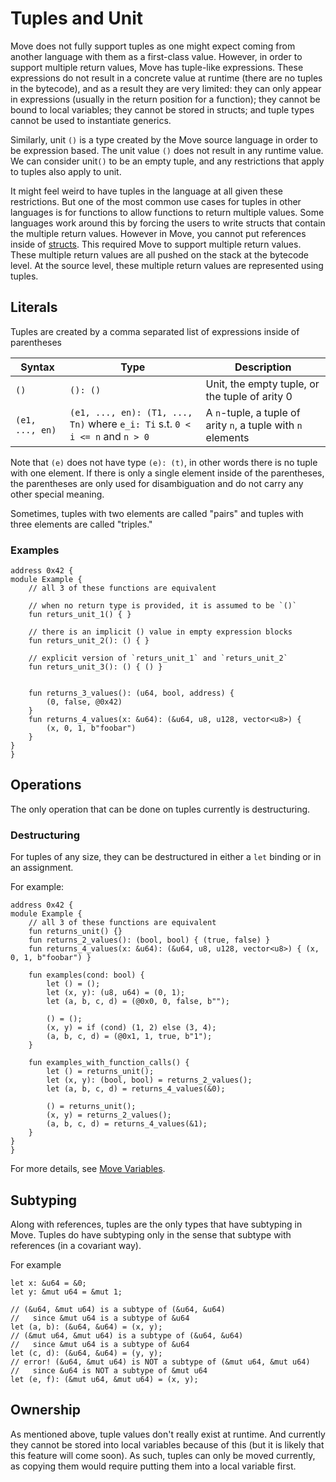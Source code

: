 # Tuples and Unit

Move does not fully support tuples as one might expect coming from another language with them as a
first-class value. However, in order to support multiple return values, Move has tuple-like
expressions. These expressions do not result in a concrete value at runtime (there are no tuples in
the bytecode), and as a result they are very limited: they can only appear in expressions (usually
in the return position for a function); they cannot be bound to local variables; they cannot be
stored in structs; and tuple types cannot be used to instantiate generics.

Similarly, unit `()` is a type created by the Move source language in order to be expression based.
The unit value `()` does not result in any runtime value. We can consider unit`()` to be an empty
tuple, and any restrictions that apply to tuples also apply to unit.

It might feel weird to have tuples in the language at all given these restrictions. But one of the
most common use cases for tuples in other languages is for functions to allow functions to return
multiple values. Some languages work around this by forcing the users to write structs that contain
the multiple return values. However in Move, you cannot put references inside of
[structs](./structs-and-resources.md). This required Move to support multiple return values. These
multiple return values are all pushed on the stack at the bytecode level. At the source level, these
multiple return values are represented using tuples.

## Literals

Tuples are created by a comma separated list of expressions inside of parentheses

| Syntax          | Type                                                                         | Description                                                  |
| --------------- | ---------------------------------------------------------------------------- | ------------------------------------------------------------ |
| `()`            | `(): ()`                                                                     | Unit, the empty tuple, or the tuple of arity 0               |
| `(e1, ..., en)` | `(e1, ..., en): (T1, ..., Tn)` where `e_i: Ti` s.t. `0 < i <= n` and `n > 0` | A `n`-tuple, a tuple of arity `n`, a tuple with `n` elements |

Note that `(e)` does not have type `(e): (t)`, in other words there is no tuple with one element. If
there is only a single element inside of the parentheses, the parentheses are only used for
disambiguation and do not carry any other special meaning.

Sometimes, tuples with two elements are called "pairs" and tuples with three elements are called
"triples."

### Examples

```move=
address 0x42 {
module Example {
    // all 3 of these functions are equivalent

    // when no return type is provided, it is assumed to be `()`
    fun returs_unit_1() { }

    // there is an implicit () value in empty expression blocks
    fun returs_unit_2(): () { }

    // explicit version of `returs_unit_1` and `returs_unit_2`
    fun returs_unit_3(): () { () }


    fun returns_3_values(): (u64, bool, address) {
        (0, false, @0x42)
    }
    fun returns_4_values(x: &u64): (&u64, u8, u128, vector<u8>) {
        (x, 0, 1, b"foobar")
    }
}
}
```

## Operations

The only operation that can be done on tuples currently is destructuring.

### Destructuring

For tuples of any size, they can be destructured in either a `let` binding or in an assignment.

For example:

```move=
address 0x42 {
module Example {
    // all 3 of these functions are equivalent
    fun returns_unit() {}
    fun returns_2_values(): (bool, bool) { (true, false) }
    fun returns_4_values(x: &u64): (&u64, u8, u128, vector<u8>) { (x, 0, 1, b"foobar") }

    fun examples(cond: bool) {
        let () = ();
        let (x, y): (u8, u64) = (0, 1);
        let (a, b, c, d) = (@0x0, 0, false, b"");

        () = ();
        (x, y) = if (cond) (1, 2) else (3, 4);
        (a, b, c, d) = (@0x1, 1, true, b"1");
    }

    fun examples_with_function_calls() {
        let () = returns_unit();
        let (x, y): (bool, bool) = returns_2_values();
        let (a, b, c, d) = returns_4_values(&0);

        () = returns_unit();
        (x, y) = returns_2_values();
        (a, b, c, d) = returns_4_values(&1);
    }
}
}
```

For more details, see [Move Variables](./variables.md).

## Subtyping

Along with references, tuples are the only types that have subtyping in Move. Tuples do have
subtyping only in the sense that subtype with references (in a covariant way).

For example

```move=
let x: &u64 = &0;
let y: &mut u64 = &mut 1;

// (&u64, &mut u64) is a subtype of (&u64, &u64)
//   since &mut u64 is a subtype of &u64
let (a, b): (&u64, &u64) = (x, y);
// (&mut u64, &mut u64) is a subtype of (&u64, &u64)
//   since &mut u64 is a subtype of &u64
let (c, d): (&u64, &u64) = (y, y);
// error! (&u64, &mut u64) is NOT a subtype of (&mut u64, &mut u64)
//   since &u64 is NOT a subtype of &mut u64
let (e, f): (&mut u64, &mut u64) = (x, y);
```

## Ownership

As mentioned above, tuple values don't really exist at runtime. And currently they cannot be stored
into local variables because of this (but it is likely that this feature will come soon). As such,
tuples can only be moved currently, as copying them would require putting them into a local variable
first.
